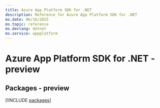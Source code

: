 ```yaml
---
title: Azure App Platform SDK for .NET
description: Reference for Azure App Platform SDK for .NET
ms.date: 06/16/2025
ms.topic: reference
ms.devlang: dotnet
ms.service: appplatform
---
```

# Azure App Platform SDK for .NET - preview
## Packages - preview
[!INCLUDE [packages](app-platform-index.md)]